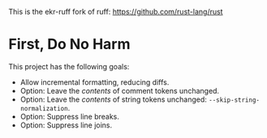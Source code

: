 <!-- Begin section: Overview -->

This is the ekr-ruff fork of ruff: https://github.com/rust-lang/rust

# First, Do No Harm

This project has the following goals:

- Allow incremental formatting, reducing diffs.
- Option: Leave the *contents* of comment tokens unchanged.
- Option: Leave the *contents* of string tokens unchanged: `--skip-string-normalization`.
- Option: Suppress line breaks.
- Option: Suppress line joins.
